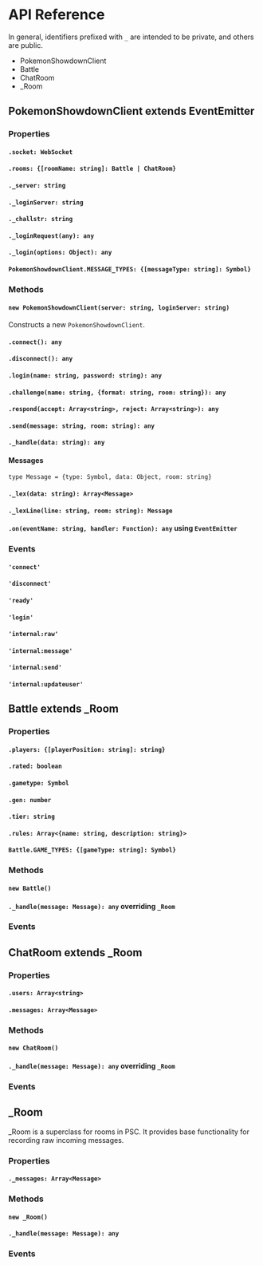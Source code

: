 # API Reference
In general, identifiers prefixed with `_` are intended to be private, and others are public.

- PokemonShowdownClient
- Battle
- ChatRoom
- _Room

## PokemonShowdownClient extends EventEmitter
### Properties
#### `.socket: WebSocket`
#### `.rooms: {[roomName: string]: Battle | ChatRoom}`
#### `._server: string`
#### `._loginServer: string`
#### `._challstr: string`
#### `._loginRequest(any): any`
#### `._login(options: Object): any`

#### `PokemonShowdownClient.MESSAGE_TYPES: {[messageType: string]: Symbol}`

### Methods
#### `new PokemonShowdownClient(server: string, loginServer: string)`
Constructs a new `PokemonShowdownClient`.

#### `.connect(): any`
#### `.disconnect(): any`

#### `.login(name: string, password: string): any`

#### `.challenge(name: string, {format: string, room: string}): any`
#### `.respond(accept: Array<string>, reject: Array<string>): any`

#### `.send(message: string, room: string): any`

#### `._handle(data: string): any`
#### Messages
`type Message = {type: Symbol, data: Object, room: string}`

#### `._lex(data: string): Array<Message>`
#### `._lexLine(line: string, room: string): Message`

#### `.on(eventName: string, handler: Function): any` using `EventEmitter`

### Events
#### `'connect'`
#### `'disconnect'`

#### `'ready'`
#### `'login'`

#### `'internal:raw'`
#### `'internal:message'`
#### `'internal:send'`
#### `'internal:updateuser'`

## Battle extends _Room
### Properties
#### `.players: {[playerPosition: string]: string}`
#### `.rated: boolean`
#### `.gametype: Symbol`
#### `.gen: number`
#### `.tier: string`
#### `.rules: Array<{name: string, description: string}>`

#### `Battle.GAME_TYPES: {[gameType: string]: Symbol}`

### Methods
#### `new Battle()`
#### `._handle(message: Message): any` overriding `_Room`

### Events

## ChatRoom extends _Room
### Properties
#### `.users: Array<string>`
#### `.messages: Array<Message>`

### Methods
#### `new ChatRoom()`
#### `._handle(message: Message): any` overriding `_Room`

### Events

## _Room
_Room is a superclass for rooms in PSC. It provides base functionality for recording raw incoming messages.

### Properties
#### `._messages: Array<Message>`

### Methods
#### `new _Room()`
#### `._handle(message: Message): any`

### Events
